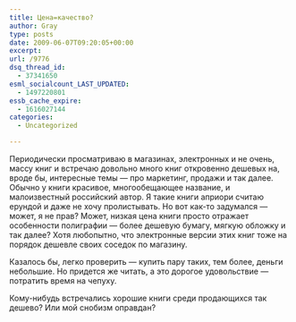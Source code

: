 ```yaml
---
title: Цена=качество?
author: Gray
type: posts
date: 2009-06-07T09:20:05+00:00
excerpt:
url: /9776
dsq_thread_id:
  - 37341650
esml_socialcount_LAST_UPDATED:
  - 1497220801
essb_cache_expire:
  - 1616027144
categories:
  - Uncategorized

---
```








<p style="clear: both">
  Периодически просматриваю в магазинах, электронных и не очень, массу книг и встречаю довольно много книг откровенно дешевых на, вроде бы, интересные темы &#8212; про маркетинг, продажи и так далее. Обычно у книги красивое, многообещающее название, и малоизвестный российский автор. Я такие книги априори считаю ерундой и даже не хочу пролистывать. Но вот как-то задумался &#8212; может, я не прав? Может, низкая цена книги просто отражает особенности полиграфии &#8212; более дешевую бумагу, мягкую обложку и так далее? Хотя любопытно, что электронные версии этих книг тоже на порядок дешевле своих соседок по магазину.
</p>

<p style="clear: both">
  Казалось бы, легко проверить &#8212; купить пару таких, тем более, деньги небольшие. Но придется же читать, а это дорогое удовольствие &#8212; потратить время на чепуху.
</p>

<p style="clear: both">
  Кому-нибудь встречались хорошие книги среди продающихся так дешево? Или мой снобизм оправдан?
</p>